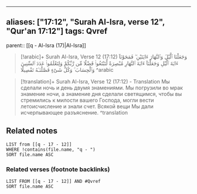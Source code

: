 
---
aliases: ["17:12", "Surah Al-Isra, verse 12", "Qur'an 17:12"]
tags: Qvref
---

parent:: [[q - Al-Isra (17)|Al-Isra]]

> [!arabic]+ Surah Al-Isra, Verse 12 (17:12)
> <span class="quran-arabic">وَجَعَلْنَا ٱلَّيْلَ وَٱلنَّهَارَ ءَايَتَيْنِ ۖ فَمَحَوْنَآ ءَايَةَ ٱلَّيْلِ وَجَعَلْنَآ ءَايَةَ ٱلنَّهَارِ مُبْصِرَةً لِّتَبْتَغُوا۟ فَضْلًا مِّن رَّبِّكُمْ وَلِتَعْلَمُوا۟ عَدَدَ ٱلسِّنِينَ وَٱلْحِسَابَ ۚ وَكُلَّ شَىْءٍ فَصَّلْنَـٰهُ تَفْصِيلًا</span>
^arabic

> [!translation]+ Surah Al-Isra, Verse 12 (17:12) - Translation
> Мы сделали ночь и день двумя знамениями. Мы погрузили во мрак знамение ночи, а знамение дня сделали светящимся, чтобы вы стремились к милости вашего Господа, могли вести летоисчисление и знали счет. Всякой вещи Мы дали исчерпывающее разъяснение.
^translation



## Related notes
```dataview
LIST from [[q - 17 - 12]]
WHERE !contains(file.name, "q - ")
SORT file.name ASC
```

### Related verses (footnote backlinks)
```dataview
LIST FROM [[q - 17 - 12]] AND #Qvref
SORT file.name ASC
```

